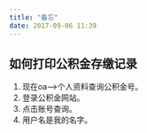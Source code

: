 ```yaml
---
title: "备忘"
date: 2017-09-06 11:39
---
```


## 如何打印公积金存缴记录
1. 现在oa-->个人资料查询公积金号。
2. 登录公积金网站。
3. 点击账号查询。
4. 用户名是我的名字。